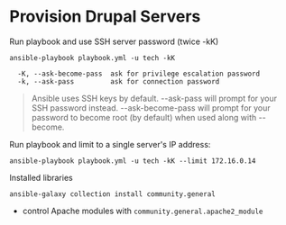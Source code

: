 # Provision Drupal Servers

Run playbook and use SSH server password (twice -kK)

```
ansible-playbook playbook.yml -u tech -kK  

```

```
  -K, --ask-become-pass  ask for privilege escalation password
  -k, --ask-pass         ask for connection password
```

>  Ansible uses SSH keys by default. --ask-pass will prompt for your SSH password instead. 
> --ask-become-pass will prompt for your password to become root (by default) when used along with --become.

Run playbook and limit to a single server's IP address:

```
ansible-playbook playbook.yml -u tech -kK --limit 172.16.0.14

```

Installed libraries


```
ansible-galaxy collection install community.general
```
- control Apache modules with `community.general.apache2_module`

